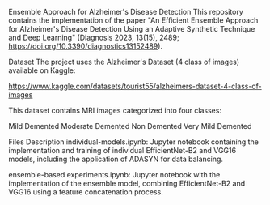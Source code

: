 Ensemble Approach for Alzheimer's Disease Detection
This repository contains the implementation of the paper "An Efficient Ensemble Approach for Alzheimer's Disease Detection Using an Adaptive Synthetic Technique and Deep Learning" (Diagnosis 2023, 13(15), 2489; https://doi.org/10.3390/diagnostics13152489).

Dataset
The project uses the Alzheimer's Dataset (4 class of images) available on Kaggle:

https://www.kaggle.com/datasets/tourist55/alzheimers-dataset-4-class-of-images

This dataset contains MRI images categorized into four classes:

Mild Demented
Moderate Demented
Non Demented
Very Mild Demented

Files Description
individual-models.ipynb: Jupyter notebook containing the implementation and training of individual EfficientNet-B2 and VGG16 models, including the application of ADASYN for data balancing.

ensemble-based experiments.ipynb: Jupyter notebook with the implementation of the ensemble model, combining EfficientNet-B2 and VGG16 using a feature concatenation process.
